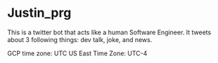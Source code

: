 # Justin_prg

This is a twitter bot that acts like a human Software Engineer.
It tweets about 3 following things: dev talk, joke, and news.


GCP time zone: UTC
US East Time Zone: UTC-4


